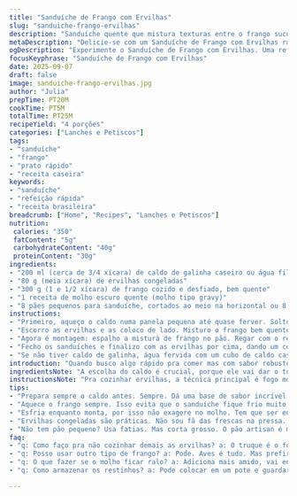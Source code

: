 ```yaml
---
title: "Sanduíche de Frango com Ervilhas"
slug: "sanduiche-frango-ervilhas"
description: "Sanduíche quente que mistura texturas entre o frango suculento e o toque adocicado das ervilhas. Um preparo rápido que usa caldo para dar sabor, evita os principais alérgenos e aposta em ingredientes simples. Pão macio, molho quente e ervilhas crocantes compõem o conjunto. Ideal para quem gosta de uma refeição rápida sem perder o conforto caseiro. Ajustes simples para substituir ingredientes comuns e técnicas fáceis para reconhecer o ponto certo no cozimento."
metaDescription: "Delicie-se com um Sanduíche de Frango com Ervilhas rápido e saboroso. Uma combinação perfeita de texturas e sabores caseiros."
ogDescription: "Experimente o Sanduíche de Frango com Ervilhas. Uma refeição rápida cheia de sabor e conforto caseiro."
focusKeyphrase: "Sanduíche de Frango com Ervilhas"
date: 2025-09-07
draft: false
image: sanduiche-frango-ervilhas.jpg
author: "Julia"
prepTime: PT20M
cookTime: PT5M
totalTime: PT25M
recipeYield: "4 porções"
categories: ["Lanches e Petiscos"]
tags:
- "sanduíche"
- "frango"
- "prato rápido"
- "receita caseira"
keywords:
- "sanduíche"
- "refeição rápida"
- "receita brasileira"
breadcrumb: ["Home", "Recipes", "Lanches e Petiscos"]
nutrition: 
 calories: "350"
 fatContent: "5g"
 carbohydrateContent: "40g"
 proteinContent: "30g"
ingredients:
- "200 ml (cerca de 3/4 xícara) de caldo de galinha caseiro ou água filtrada"
- "80 g (meia xícara) de ervilhas congeladas"
- "300 g (1 e 1/2 xícara) de frango cozido e desfiado, bem quente"
- "1 receita de molho escuro quente (molho tipo gravy)"
- "8 pães pequenos para sanduíche, cortados ao meio na horizontal ou 8 fatias grossas de pão branco"
instructions:
- "Primeiro, aqueço o caldo numa panela pequena até quase ferver. Solto as ervilhas congeladas lá dentro. A chave tá no fogo médio, sem pressa pra não desmanchar as ervilhas. Quando começam a ficar macias, geralmente entre 3 e 4 minutos, sinto pelo aroma e textura. Não deixo cozinhar demais pra moer."
- "Escorro as ervilhas e as coloco de lado. Misturo o frango bem quente com a metade do molho que reservei. Isso ajuda o molho penetrar na carne e manter tudo quente na hora de montar."
- "Agora é montagem: espalho a mistura de frango no pão. Regar com o restante do molho por cima cria a umidade certa, sem deixar encharcado."
- "Fecho os sanduíches e finalizo com as ervilhas por cima, dando um contraste visual e de textura que acho essencial."
- "Se não tiver caldo de galinha, água fervida com um cubo de caldo caseiro dissolve bem. Pode substituir ervilhas por milho verde, só vai mudar o toque adocicado, mas fica interessante também."
introduction: "Quando busco algo rápido pra comer mas com sabor robusto, essa mistura de frango quente, molho denso e pão macio aparece com força. A sacada foi trocar o tempo exato de cozimento das ervilhas e usar um caldo caseiro, o que abriu uma camada extra de sabor. Além disso, evitar ingredientes como ovos e laticínios deixa o prato leve pra quem tem restrições, sem perder o toque caseiro. Sempre prefiro o pão cortado na horizontal para segurar melhor os recheios, sem perder a crocância na hora de morder. Essa receita é um testamento que comida simples pode ser reconfortante, sem mistérios nem saco de ingredientes difíceis de achar."
ingredientsNote: "A escolha do caldo é crucial, porque ele vai dar o tom no molho e nas ervilhas. Já tentei caldo industrial e não fica próximo; se não tiver caldo caseiro, um cubo dissolvido em água quente dá conta, evita sabores metálicos. O frango precisa estar quente para a combinação com molho funcionar, use restos do dia anterior e esquente rapidamente. Ervilhas congeladas são mais práticas e mantêm uma doçura que ervilhas frescas nem sempre alcançam na pressa da cozinha. Para o pão, prefiro pães artesanais pequenos, mas fatias de pão caseiro também funcionam, só atentando para não rechear demais e esfarelar."
instructionsNote: "Pra cozinhar ervilhas, a técnica principal é fogo moderado e vigiar o aroma e textura. É comum cozinhar demais e acabar com purê, então usar uma escumadeira para tirar uma ervilha e testar ajuda. O molho deve estar sempre quente, isso garante que o sanduíche não fique frio rápido. Durante montagem, não abuse do molho, a consistência deve ser espessa, quase como um gravy. Distribuir o molho e o frango bem, evita pontos secos. O toque final com ervilhas sobre o pão fecha com contraste visual e crocância, dá aquele charme simples que faz a diferença. Se sobrar molho, guardo para misturar com arroz no dia seguinte, não desperdiço nada."
tips:
- "Prepara sempre o caldo antes. Sempre. Dá uma base de sabor incrível. Se não tiver o caseiro, usa o cubo. A escolha do caldo muda tudo. Só não vale o industrial. Tem gosto de metal. Cozinha rápido, mas fica de olho na cor. E no cheiro. Caldo quente é essencial."
- "Aquece o frango sempre. Isso evita que o sanduíche fique frio muito rápido. Se usar frango da geladeira, coloca no micro-ondas. Mas isso tem que ser bem rápido. Misturar com o molho antes de montar garante que cada mordida seja quente. Não deixe esfriar muito."
- "Esfria enquanto monta, por isso não exagere no molho. Tem que ser encorpado. Se ficar ralo, vai encharcar o pão. Ninguém quer isso. Use uma colher grande para espalhar. E sempre guarde um pouco pra misturar com arroz depois. Não desperdiça."
- "Ervilhas congeladas são práticas. Não sou fã das frescas na pressa. Elas perdem sabor. Mas se sobrar, usa a técnica do fogo médio. Sempre. Não deixe muito. Ervilha mole é ruim. Fica em purê e o aspecto não agrada. Aliás, o tempo de cozimento é tudo."
- "Não tem pão pequeno? Usa fatias. Mas corta grosso. O pão artisan é melhor. Segura bem o recheio. Se não secar, consegue uma mordida crocante. E sempre inverte o pão na hora de aquecer. Assim consegue o contraste que dá o resultado final."
faq:
- "q: Como faço pra não cozinhar demais as ervilhas? a: O truque é o fogo médio. E o tempo, três a quatro minutos. É rápido. Retira uma, prova. E sente se tá crocante. Isso evita a textura de purê. Tem que observar o cheiro também."
- "q: Posso usar outro tipo de frango? a: Pode. Aves é tudo. Mas prefiro o peito. Cozinha mais rápido. Se usar outra parte, vai demorar mais. A dica é sempre manter quente. Não deixa esfriar na montagem."
- "q: O que fazer se o molho ficar ralo? a: Adiciona mais amido, vai engrossar. E também, cuidado com a temperatura. Tem que tá quente. Não fica desagradável. Agora, se sobrar molho é sempre bom guardar pra amanhã."
- "q: Como armazenar os restinhos? a: Pode colocar em um pote e guardar na geladeira. Mas o ideal é usar em dois dias. Não recomendo congelar. O sabor perde. A temperatura será a chave. Aquecer no micro-ondas funciona, mas é preciso ver se não resseca."

---
```

